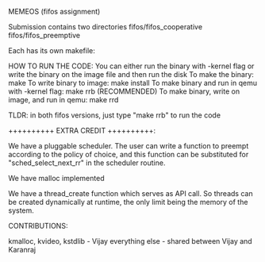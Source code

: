 MEMEOS (fifos assignment)

Submission contains two directories
	fifos/fifos_cooperative
	fifos/fifos_preemptive

Each has its own makefile:

HOW TO RUN THE CODE:
You can either run the binary with -kernel flag or write the binary on the image file and then run the disk
To make the binary: 								make
To write binary to image:							make install
To make binary and run in qemu with -kernel flag:	make rrb (RECOMMENDED)
To make binary, write on image, and run in qemu:	make rrd

TLDR:
	in both fifos versions, just type "make rrb" to run the code


++++++++++ EXTRA CREDIT ++++++++++:

We have a pluggable scheduler. The user can write a function to preempt according to the policy of choice, and this function can be substituted for "sched_select_next_rr" in the scheduler routine.

We have malloc implemented

We have a thread_create function which serves as API call. So threads can be created dynamically at runtime, the only limit being the memory of the system.

CONTRIBUTIONS:

kmalloc, kvideo, kstdlib - Vijay
everything else - shared between Vijay and Karanraj
